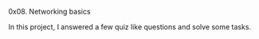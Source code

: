 0x08. Networking basics 

In this project, I answered a few quiz like questions and solve some tasks.
